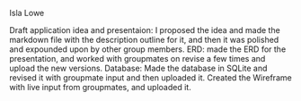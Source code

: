 Isla Lowe

Draft application idea and presentaion: I proposed the idea and made the markdown file with the description outline for it, and then it was polished and expounded upon by other group members.
ERD: made the ERD for the presentation, and worked with groupmates on revise a few times and upload the new versions.
Database: Made the database in SQLite and revised it with groupmate input and then uploaded it.
Created the Wireframe with live input from groupmates, and uploaded it.
